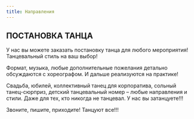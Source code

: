 ```yaml
---
title: Направления
---
```


## ПОСТАНОВКА ТАНЦА 

У нас вы можете заказать постановку танца для любого мероприятия! Танцевальный стиль на ваш выбор!

Формат, музыка, любые дополнительные пожелания  детально обсуждаются с хореографом. И дальше реализуются на практике!

Свадьба, юбилей, коллективный танец для корпоратива, сольный танец-сюрприз, детский танцевальный номер –  любые направления и стили. Даже для тех, кто никогда не танцевал. У нас вы затанцуете!!!

Звоните, пишите, приходите! Танцуют все!!!

